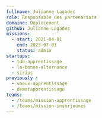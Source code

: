 ```yaml
---
fullname: Julianne Lagadec
role: Responsable des partenariats
domaine: Déploiement
github: Julianne-Lagadec
missions:
  - start: 2021-04-01
    end: 2023-07-01
    status: admin
startups:
  - tdb-apprentissage
  - la-bonne-alternance
  - sirius
previously :
  - voeux-apprentissage
  - dematapprentissage
teams:
  - /teams/mission-apprentissage
  - /teams/mission-inserjeunes
---
```

